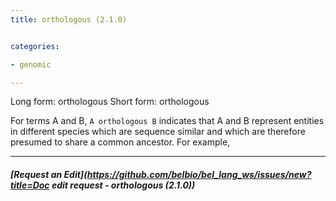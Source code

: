 ```yaml
---
title: orthologous (2.1.0)


categories:

- genomic

---
```

<!-- COMPUTER GENERATED PAGE!!! DO NOT EDIT DIRECTLY  -->
<!--    must be changed in scripts/templates.py which is processed by scripts/update_refs.py -->

Long form: orthologous
Short form: orthologous

For terms A and B, `A orthologous B` indicates that A and B represent entities in different species which are sequence similar and which are therefore presumed to share a common ancestor. For example,


---
##### [Request an Edit](https://github.com/belbio/bel_lang_ws/issues/new?title=Doc edit request - orthologous (2.1.0))